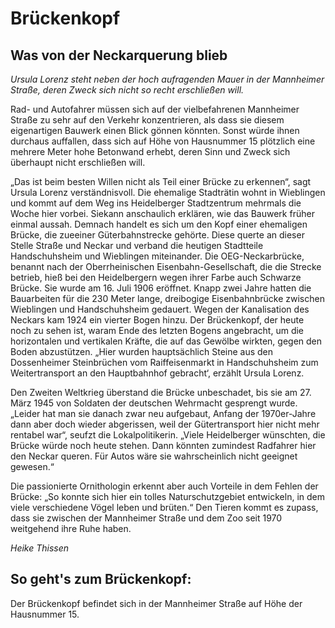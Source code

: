 # Brückenkopf

## Was von der Neckarquerung blieb

*Ursula Lorenz steht neben der hoch aufragenden Mauer in der Mannheimer Straße, deren Zweck sich nicht so recht erschließen will.*

Rad- und Autofahrer müssen sich auf der vielbefahrenen Mannheimer Straße zu sehr auf den Verkehr konzentrieren, als dass sie diesem eigenartigen Bauwerk einen Blick gönnen könnten. Sonst würde ihnen durchaus auffallen, dass sich auf Höhe von Hausnummer 15 plötzlich eine mehrere Meter hohe Betonwand erhebt, deren Sinn und Zweck sich überhaupt nicht erschließen will.

„Das ist beim besten Willen nicht als Teil einer Brücke zu erkennen“, sagt Ursula Lorenz verständnisvoll. Die ehemalige Stadträtin wohnt in Wieblingen und kommt auf dem Weg ins Heidelberger Stadtzentrum mehrmals die Woche hier vorbei. Siekann anschaulich erklären, wie das Bauwerk früher einmal aussah. Demnach handelt es sich um den Kopf einer ehemaligen Brücke, die zueeiner Güterbahnstrecke gehörte. Diese querte an dieser Stelle Straße und Neckar und verband die heutigen Stadtteile Handschuhsheim und Wieblingen miteinander. Die OEG-Neckarbrücke, benannt nach der Oberrheinischen Eisenbahn-Gesellschaft, die die Strecke betrieb, hieß bei den Heidelbergern wegen ihrer Farbe auch Schwarze Brücke. Sie wurde am 16. Juli 1906 eröffnet. Knapp zwei Jahre hatten die Bauarbeiten für die 230 Meter lange, dreibogige Eisenbahnbrücke zwischen Wieblingen und Handschuhsheim gedauert. Wegen der Kanalisation des Neckars kam 1924 ein vierter Bogen hinzu. Der Brückenkopf, der heute noch zu sehen ist, waram Ende des letzten Bogens angebracht, um die horizontalen und vertikalen Kräfte, die auf das Gewölbe wirkten, gegen den Boden abzustützen. „Hier wurden hauptsächlich Steine aus den Dossenheimer Steinbrüchen vom Raiffeisenmarkt in Handschuhsheim zum Weitertransport an den Hauptbahnhof gebracht‘, erzählt Ursula Lorenz.

Den Zweiten Weltkrieg überstand die Brücke unbeschadet, bis sie am 27. März 1945 von Soldaten der deutschen Wehrmacht gesprengt wurde. „Leider hat man sie danach zwar neu aufgebaut, Anfang der 1970er-Jahre dann aber doch wieder abgerissen, weil der Gütertransport hier nicht mehr rentabel war“, seufzt die Lokalpolitikerin. „Viele Heidelberger wünschten, die Brücke würde noch heute stehen. Dann könnten zumindest Radfahrer hier den Neckar queren. Für Autos wäre sie wahrscheinlich nicht geeignet gewesen.“

Die passionierte Ornithologin erkennt aber auch Vorteile in dem Fehlen der Brücke: „So konnte sich hier ein tolles Naturschutzgebiet entwickeln, in dem viele verschiedene Vögel leben und brüten.“ Den Tieren kommt es zupass, dass sie zwischen der Mannheimer Straße und dem Zoo seit 1970 weitgehend ihre Ruhe haben.

*Heike Thissen*

## So geht's zum Brückenkopf:

Der Brückenkopf befindet sich in der Mannheimer Straße auf Höhe der Hausnummer 15. 